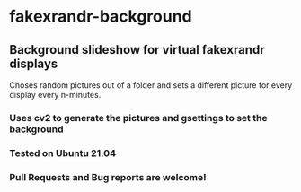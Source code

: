 # fakexrandr-background
## Background slideshow for virtual fakexrandr displays
Choses random pictures out of a folder and sets a different picture for every display every n-minutes.

### Uses cv2 to generate the pictures and gsettings to set the background
### Tested on Ubuntu 21.04

### Pull Requests and Bug reports are welcome!